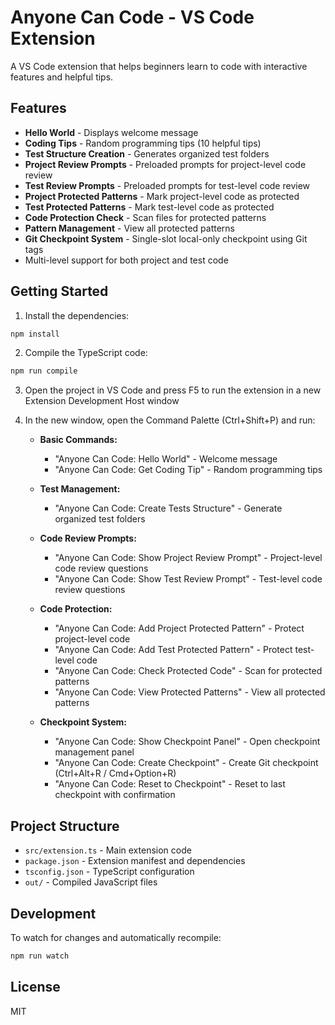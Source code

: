 # Anyone Can Code - VS Code Extension

A VS Code extension that helps beginners learn to code with interactive features and helpful tips.

## Features

- **Hello World** - Displays welcome message
- **Coding Tips** - Random programming tips (10 helpful tips)
- **Test Structure Creation** - Generates organized test folders
- **Project Review Prompts** - Preloaded prompts for project-level code review
- **Test Review Prompts** - Preloaded prompts for test-level code review
- **Project Protected Patterns** - Mark project-level code as protected
- **Test Protected Patterns** - Mark test-level code as protected
- **Code Protection Check** - Scan files for protected patterns
- **Pattern Management** - View all protected patterns
- **Git Checkpoint System** - Single-slot local-only checkpoint using Git tags
- Multi-level support for both project and test code

## Getting Started

1. Install the dependencies:
```bash
npm install
```

2. Compile the TypeScript code:
```bash
npm run compile
```

3. Open the project in VS Code and press F5 to run the extension in a new Extension Development Host window

4. In the new window, open the Command Palette (Ctrl+Shift+P) and run:
   - **Basic Commands:**
     - "Anyone Can Code: Hello World" - Welcome message
     - "Anyone Can Code: Get Coding Tip" - Random programming tips
   
   - **Test Management:**
     - "Anyone Can Code: Create Tests Structure" - Generate organized test folders
   
   - **Code Review Prompts:**
     - "Anyone Can Code: Show Project Review Prompt" - Project-level code review questions
     - "Anyone Can Code: Show Test Review Prompt" - Test-level code review questions
   
   - **Code Protection:**
     - "Anyone Can Code: Add Project Protected Pattern" - Protect project-level code
     - "Anyone Can Code: Add Test Protected Pattern" - Protect test-level code
     - "Anyone Can Code: Check Protected Code" - Scan for protected patterns
     - "Anyone Can Code: View Protected Patterns" - View all protected patterns
   
   - **Checkpoint System:**
     - "Anyone Can Code: Show Checkpoint Panel" - Open checkpoint management panel
     - "Anyone Can Code: Create Checkpoint" - Create Git checkpoint (Ctrl+Alt+R / Cmd+Option+R)
     - "Anyone Can Code: Reset to Checkpoint" - Reset to last checkpoint with confirmation

## Project Structure

- `src/extension.ts` - Main extension code
- `package.json` - Extension manifest and dependencies
- `tsconfig.json` - TypeScript configuration
- `out/` - Compiled JavaScript files

## Development

To watch for changes and automatically recompile:
```bash
npm run watch
```

## License

MIT

